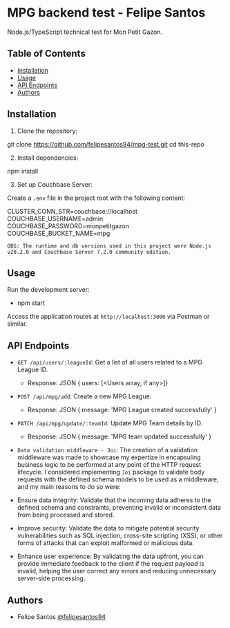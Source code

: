# MPG backend test - Felipe Santos

Node.js/TypeScript technical test for Mon Petit Gazon.

## Table of Contents

- [Installation](#installation)
- [Usage](#usage)
- [API Endpoints](#api-endpoints)
- [Authors](#authors)

## Installation

1. Clone the repository:
   
git clone https://github.com/felipesantos94/mpg-test.git
cd this-repo

2. Install dependencies:

npm install


3. Set up Couchbase Server:

Create a `.env` file in the project root with the following content:

CLUSTER_CONN_STR=couchbase://localhost
COUCHBASE_USERNAME=admin
COUCHBASE_PASSWORD=monpetitgazon
COUCHBASE_BUCKET_NAME=mpg


`OBS: The runtime and db versions used in this project were Node.js v20.2.0 and Couchbase Server 7.2.0 community edition.`

## Usage

Run the development server:

- npm start


Access the application routes at `http://localhost:3000` via Postman or similar.

## API Endpoints

- `GET /api/users/:leagueId`: Get a list of all users related to a MPG League ID.
  - Response: JSON { users: [<Users array, if any>]}

- `POST /api/mpg/add`: Create a new MPG League.
  - Response: JSON { message: 'MPG League created successfully' }

- `PATCH /api/mpg/update/:teamId`: Update MPG Team details by ID.
  - Response: JSON { message: 'MPG team updated successfully' }

- `Data validation middleware - Joi`:
The creation of a validation middleware was made to showcase my expertize in encapsuling business logic to be performed at any point of the HTTP request lifecycle. I considered implementing `Joi` package to validate body requests with the defined schema models to be used as a middleware, and my main reasons to do so were:

- Ensure data integrity: Validate that the incoming data adheres to the defined schema and constraints, preventing invalid or inconsistent data from being processed and stored.

- Improve security: Validate the data to mitigate potential security vulnerabilities such as SQL injection, cross-site scripting (XSS), or other forms of attacks that can exploit malformed or malicious data.

- Enhance user experience: By validating the data upfront, you can provide immediate feedback to the client if the request payload is invalid, helping the user correct any errors and reducing unnecessary server-side processing.

## Authors

- Felipe Santos [@felipesantos94](https://github.com/felipesantos94)
